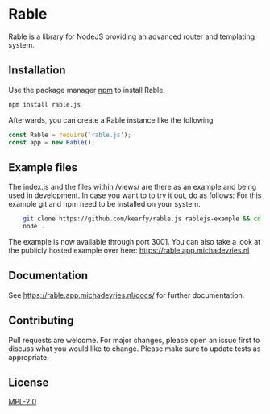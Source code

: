# Rable
Rable is a library for NodeJS providing an advanced router and templating system.

## Installation
Use the package manager [npm](https://npmjs.com) to install Rable.
```bash
npm install rable.js
```
Afterwards, you can create a Rable instance like the following
```javascript
const Rable = require('rable.js');
const app = new Rable();
```

## Example files
The index.js and the files within /views/ are there as an example and being used in development. In case you want to to try it out, do as follows:
For this example git and npm need to be installed on your system.
```bash
    git clone https://github.com/kearfy/rable.js rablejs-example && cd rablejs-example/lib && npm install && cd ../
    node .
```
The example is now available through port 3001.
You can also take a look at the publicly hosted example over here: https://rable.app.michadevries.nl

## Documentation
See https://rable.app.michadevries.nl/docs/ for further documentation.

## Contributing
Pull requests are welcome. For major changes, please open an issue first to discuss what you would like to change.
Please make sure to update tests as appropriate.

## License
[MPL-2.0](https://www.mozilla.org/en-US/MPL/2.0/)
